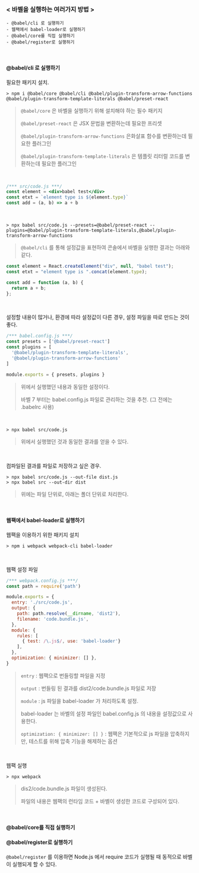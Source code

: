 ### < 바벨을 실행하는 여러가지 방법 >



```
- @babel/cli 로 실행하기
- 웹팩에서 babel-loader로 실행하기
- @babel/core를 직접 실행하기
- @babel/register로 실행하기
```



<br>

#### @babel/cli 로 실행하기

필요한 패키지 설치.

```
> npm i @babel/core @babel/cli @babel/plugin-transform-arrow-functions @babel/plugin-transform-template-literals @babel/preset-react
```

> `@babel/core` 은 바벨을 실행하기 위해 설치해야 하는 필수 패키지
>
> `@babel/preset-react` 은 JSX 문법을 변환하는데 필요한 프리셋
>
> `@babel/plugin-transform-arrow-functions` 은화살표 함수를 변환하는데 필요한 플러그인
>
> `@babel/plugin-transform-template-literals` 은 템플릿 리터럴 코드를 변환하는데 필요한 플러그인

<br>

```jsx
/*** src/code.js ***/
const element = <div>babel test</div>
const etxt = `element type is ${element.type}`
const add = (a, b) => a + b
```

<br>

```
> npx babel src/code.js --presets=@babel/preset-react --plugins=@babel/plugin-transform-template-literals,@babel/plugin-transform-arrow-functions
```

> `@babel/cli` 를 통해 설정값을 표현하여 콘솔에서 바벨을 실행한 결과는 아래와 같다.

```js
const element = React.createElement("div", null, "babel test");
const etxt = "element type is ".concat(element.type);

const add = function (a, b) {
  return a + b;
};
```

<br>

설정할 내용이 많거나, 환경에 따라 설정값이 다른 경우, 설정 파일을 따로 만드는 것이 좋다.

```js
/*** babel.config.js ***/
const presets = ['@babel/preset-react']
const plugins = [
  '@babel/plugin-transform-template-literals',
  '@babel/plugin-transform-arrow-functions'
]

module.exports = { presets, plugins }
```

> 위에서 실행했던 내용과 동일한 설정이다.
>
> 바벨 7 부터는 babel.config.js 파일로 관리하는 것을 추천. (그 전에는 .babelrc 사용)

<br>

```
> npx babel src/code.js
```

> 위에서 실행했던 것과 동일한 결과를 얻을 수 있다.

<br>

컴파일된 결과를 파일로 저장하고 싶은 경우.

```
> npx babel src/code.js --out-file dist.js
> npx babel src --out-dir dist
```

> 위에는 파일 단위로, 아래는 폴더 단위로 처리한다.

<br>

#### 웹팩에서 babel-loader로 실행하기

웹팩을 이용하기 위한 패키지 설치

```
> npm i webpack webpack-cli babel-loader
```



<br>

웹팩 설정 파일

```js
/*** webpack.config.js ***/
const path = require('path')

module.exports = {
  entry: './src/code.js',
  output: {
    path: path.resolve(__dirname, 'dist2'),
    filename: 'code.bundle.js',
  },
  module: {
    rules: [
      { test: /\.js$/, use: 'babel-loader'}
    ],
  },
  optimization: { minimizer: [] },
}
```

> `entry` : 웹팩으로 번들링할 파일을 지정
>
> `output` : 번들링 된 결과를 dist2/code.bundle.js 파일로 저장
>
> `module` : js 파일을 babel-loader 가 처리하도록 설정. 
>
> babel-loader 는 바벨의 설정 파일인 babel.config.js 의 내용을 설정값으로 사용한다. 
>
> `optimization: { minimizer: [] }`  : 웹팩은 기본적으로 js 파일을 압축하지만, 테스트를 위해 압축 기능을 해제하는 옵션

<br>

웹팩 실행

```
> npx webpack
```

> dis2/code.bundle.js 파일이 생성된다.
>
> 파일의 내용은 웹팩의 런타임 코드 + 바벨이 생성한 코드로 구성되어 있다.

<br>

#### @babel/core를 직접 실행하기





#### @babel/register로 실행하기

`@babel/register` 를 이용하면 Node.js 에서 require 코드가 실행될 때 동적으로 바벨이 실행되게 할 수 있다.